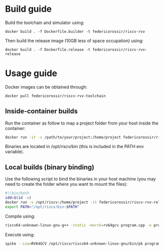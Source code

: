 # Build guide
Build the toolchain and simulator using:
```
docker build . -f Dockerfile.builder -t federicorossir/riscv-rvv
```
Then build the release image (10GB less of space occupation) using:
```
docker build . -f Dockerfile.release -t federicorossir/riscv-rvv-release
```
# Usage guide
Docker images can be obtained through:
```bash
docker pull federicorossir/riscv-rvv-toolchain
```

## Inside-container builds
Run the container as follow to map a project folder from your host inside the container:

```bash
docker run -it -v /path/to/your/project:/home/project federicorossir/riscv-rvv-release bash
```
Binaries are located in /opt/riscv/bin (this is included in the PATH env variable).


## Local builds (binary binding)
Use the following script to bind the binaries in your host machine (you may need to create the folder where you want to mount the files):

```bash
#!/bin/bash
idd=$(id -u)
docker run -v /opt/riscv:/home/project -it federicorossir/riscv-rvv-release sh -c "cp -r /opt/riscv/* /home/project; chown -R $idd:$idd /home/project;"
export PATH="/opt/riscv/bin:$PATH"
```

Compile using:
```bash
riscv64-unknown-linux-gnu-g++ -static -march=rv64gcv program.cpp -o program
```

Execute using:
```bash
spike --isa=RV64GCV /opt/riscv/riscv64-unknown-linux-gnu/bin/pk program
```
